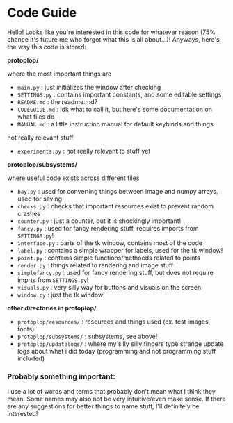 # Code Guide

Hello! Looks like you're interested in this code for whatever reason (75% chance it's future me who forgot what this is all about...)! Anyways, here's the way this code is stored:

**protoplop/** 

where the most important things are
- `main.py` : just initializes the window after checking
- `SETTINGS.py` : contains important constants, and some editable settings
- `README.md` : the readme.md?
- `CODEGUIDE.md` : idk what to call it, but here's some documentation on what files do
- `MANUAL.md` : a little instruction manual for default keybinds and things

not really relevant stuff
- `experiments.py` : not really relevant to stuff yet


**protoplop/subsystems/** 

where useful code exists across different files
- `bay.py` : used for converting things between image and numpy arrays, used for saving
- `checks.py` : checks that important resources exist to prevent random crashes
- `counter.py` : just a counter, but it is shockingly important!
- `fancy.py` : used for fancy rendering stuff, requires imports from `SETTINGS.py`!
- `interface.py` : parts of the tk window, contains most of the code
- `label.py` : contains a simple wrapper for labels, used for the tk window!
- `point.py` : contains simple functions/methoeds related to points
- `render.py` : things related to rendering and image stuff
- `simplefancy.py` : used for fancy rendering stuff, but does not require imprts from `SETTINGS.py`!
- `visuals.py` : very silly way for buttons and visuals on the screen
- `window.py` : just the tk window!

**other directories in protoplop/**
- `protoplop/resources/` : resources and things used (ex. test images, fonts)
- `protoplop/subsystems/` : subsystems, see above!
- `protoplop/updatelogs/` : where my silly silly fingers type strange update logs about what i did today (programming and not programming stuff included)

### Probably something important:

I use a lot of words and terms that probably don't mean what I think they mean. Some names may also not be very intuitive/even make sense. If there are any suggestions for better things to name stuff, I'll definitely be interested! 